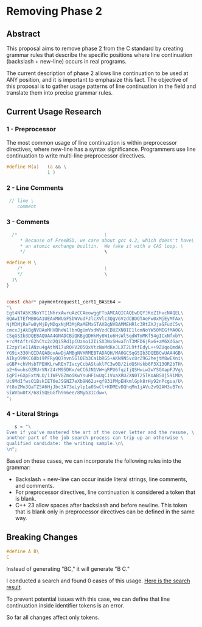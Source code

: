 # Removing Phase 2

## Abstract

This proposal aims to remove phase 2 from the C standard by creating grammar rules that describe the specific positions
where line continuation (backslash + new-line) occurs in real programs.

The current description of phase 2 allows line continuation to be used at ANY position, and it is important to emphasize this fact.
The objective of this proposal is to gather usage patterns of line continuation in the field and translate them into precise grammar rules.

## Current Usage Research

### 1 - Preprocessor
The most common usage of line continuation is within preprocessor directives, where new-line has a syntax significance.
Programmers use line continuation to write multi-line preprocessor directives.

```c
#define M(a)   (a && \
               1 )
```

### 2 - Line Comments

```c
 // line \
    comment
```

### 3 - Comments

```c
  /*								\
	 * Because of FreeBSD, we care about gcc 4.2, which doesn't have\
	 * an atomic exchange builtin.  We fake it with a CAS loop.	\
	 */								\

#define M \
	/*								\
	*/								\
  1\
}		


const char* paymentrequest1_cert1_BASE64 =
"\
Egt4NTA5K3NoYTI1NhrxAwruAzCCAeowggFToAMCAQICAQEwDQYJKoZIhvcNAQEL\
BQAwITEfMB0GA1UEAxMWUGF5bWVudFJlcXVlc3QgVGVzdCBDQTAeFw0xMjEyMTAx\
NjM3MjRaFw0yMjEyMDgxNjM3MjRaMEMxGTAXBgNVBAMMEHRlc3RtZXJjaGFudC5v\
cmcxJjAkBgNVBAoMHVBheW1lbnQgUmVxdWVzdCBUZXN0IE1lcmNoYW50MIGfMA0G\
CSqGSIb3DQEBAQUAA4GNADCBiQKBgQDHkMy8W1u6HsWlSqdWTmMKf54gICxNfxbY\
+rcMtAftr62hCYx2d2QiSRd1pCUzmo12IiSX3WxSHwaTnT3MFD6jRx6+zM6XdGar\
I2zpYle11ANzu4gAthN17uRQHV2O5QxVtzNaMdKeJLXT2L9tfEdyL++9ZUqoQmdA\
YG9ix330hQIDAQABoxAwDjAMBgNVHRMEBTADAQH/MA0GCSqGSIb3DQEBCwUAA4GB\
AIkyO99KC68bi9PFRyQQ7nvn5GlQEb3Ca1bRG5+AKN9N5vc8rZ9G2hejtM8wEXni\
eGBP+chVMsbTPEHKLrwREn7IvcyCcbAStaklPC3w0B/2idQSHskb6P3X13OR2bTH\
a2+6wuhsOZRUrVNr24rM95DKx/eCC6JN1VW+qRPU6fqzIjQSHwiw2wYSGXapFJVg\
igPI+6XpExtNLO/i1WFV8ZmoiKwYsuHFiwUqC1VuaXRUZXN0T25lKoABS0j59iMU\
Uc9MdIfwsO1BskIET0eJSGNZ7eXb9N62u+qf831PMpEHkmlGpk8rHy92nPcgua/U\
Yt8oZMn3QaTZ5A6HjJbc3A73eLylp1a0SwCl+KDMEvDQhqMn1jAVu2v92AH3uB7n\
SiWVbw0tX/68iSQEGGfh9n6ee/8Myb3ICdw=\
";

```

### 4 - Literal Strings

```c
   s = "\
Even if you've mastered the art of the cover letter and the resume, \
another part of the job search process can trip up an otherwise \
qualified candidate: the writing sample.\n\
\n";

```

Based on these cases, we can incorporate the following rules into the grammar:

- Backslash + new-line can occur inside literal strings, line comments, and comments.
- For preprocessor directives, line continuation is considered a token that is blank.
- C++ 23 allow spaces after backslash and before newline. This token that is blank only in
  preprocessor directives can be defined  in the same way.
  
## Breaking Changes

```c
#define A B\
C
```

Instead of generating "BC," it will generate "B C." 

I conducted a search and found 0 cases of this usage. 
[Here is the search result](https://sourcegraph.com/search?q=context:global+%5Cw%5C%5C%5Cr%3F%5Cn%5Cw+lang:C+lang:C%2B%2B+count:2000&patternType=regexp&sm=0&groupBy=repo).

To prevent potential issues with this case, we can define that line continuation inside identifier tokens
is an error. 

So far all changes affect only tokens.


